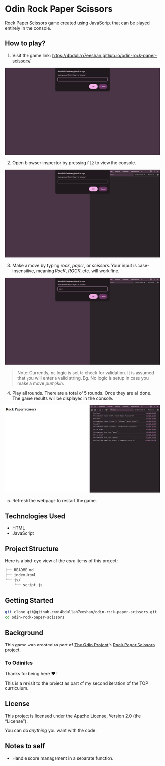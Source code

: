 # Odin Rock Paper Scissors

Rock Paper Scissors game created using JavaScript that can be played entirely in the console.

## How to play?

1. Visit the game link: <https://4bdullah7eeshan.github.io/odin-rock-paper-scissors/>

![Odin RPS Game Launch](./utils/screenshots/odin-rps-game-launch.png)

2. Open browser inspector by pressing `F12` to view the console.

![Odin RPS Inspector](./utils/screenshots/odin-rps-inspector.png)

3. Make a move by typing *rock*, *paper*, or *scissors*. Your input is case-insensitive, meaning *RocK*, *ROCK*, etc. will work fine.

![Odin RPS User Move](./utils/screenshots/odin-rps-user-move.png)

> Note: Currently, no logic is set to check for validation. It is assumed that you will enter a valid string. Eg. No logic is setup in case you make a move *pumpkin*.

4. Play all rounds. There are a total of 5 rounds. Once they are all done. The game results will be displayed in the console.

![Odin RPS Game Result](./utils/screenshots/odin-rps-game-result.png)

5. Refresh the webpage to restart the game.

## Technologies Used

- HTML
- JavaScript

## Project Structure

Here is a bird-eye view of the *core* items of this project:

```
├── README.md
├── index.html
└── js/
    └── script.js
```

## Getting Started

```bash
git clone git@github.com:4bdullah7eeshan/odin-rock-paper-scissors.git
cd odin-rock-paper-scissors
```

## Background

This game was created as part of [The Odin Project](https://www.theodinproject.com/)'s [Rock Paper Scissors](https://www.theodinproject.com/lessons/foundations-rock-paper-scissors) project.

### To Odinites

Thanks for being here :heart: !

This is a revisit to the project as part of my second iteration of the TOP curriculum.

## License

This project is licensed under the Apache License, Version 2.0 (the “License”).

You can do *anything* you want with the code. 

## Notes to self

- Handle score management in a separate function.
